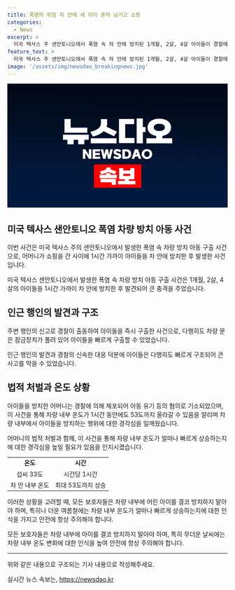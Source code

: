 ```yaml
---
title: 폭염의 위험 차 안에 세 아이 혼자 남기고 쇼핑
categories:
  - News
excerpt: >
  미국 텍사스 주 샌안토니오에서 폭염 속 차 안에 방치된 1개월, 2살, 4살 아이들이 경찰에 의해 구조됐다. 엄마는 쇼핑을 하러 갔다가 아이들을 차 안에 50분 동안 방치하고 있었으며, 경찰에 체포됐다. 외부 온도가 33도인 차 안은 1시간이 지나면 53도까지 올라갈 수 있어, 아이들은 다행히 큰 이상 없이 병원으로 옮겨져 치료를 받고 있다. #미국 #폭염 #아동유기 #샌안토니오
feature_text: >
  미국 텍사스 주 샌안토니오에서 폭염 속 차 안에 방치된 1개월, 2살, 4살 아이들이 경찰에 의해 구조됐다. 엄마는 쇼핑을 하러 갔다가 아이들을 차 안에 50분 동안 방치하고 있었으며, 경찰에 체포됐다. 외부 온도가 33도인 차 안은 1시간이 지나면 53도까지 올라갈 수 있어, 아이들은 다행히 큰 이상 없이 병원으로 옮겨져 치료를 받고 있다. #미국 #폭염 #아동유기 #샌안토니오
image: '/assets/img/newsdao_breakingnews.jpg'
---
```


<p><img src="/assets/img/newsdao_breakingnews.jpg" alt="cryptoinkorea 속보" /></p>

<h2 data-ke-size="size26">미국 텍사스 샌안토니오 폭염 차량 방치 아동 사건</h2>

<p>이번 사건은 미국 텍사스 주의 샌안토니오에서 발생한 폭염 속 차량 방치 아동 구출 사건으로, 어머니가 쇼핑을 간 사이에 1시간 가까이 아이들을 차 안에 방치한 후 발생한 사건입니다.</p>

<p data-ke-size="size16">미국 텍사스 샌안토니오에서 발생한 폭염 속 차량 방치 아동 구출 사건은 1개월, 2살, 4살의 아이들을 1시간 가까이 차 안에 방치한 후 발견되어 큰 충격을 주었습니다.</p>

<h2 data-ke-size="size24">인근 행인의 발견과 구조</h2>

<p>주변 행인의 신고로 경찰이 출동하여 아이들을 즉시 구출한 사건으로, 다행히도 차량 문은 잠금장치가 풀려 있어 아이들을 빠르게 구출할 수 있었습니다.</p>

<p data-ke-size="size16">인근 행인의 발견과 경찰의 신속한 대응 덕분에 아이들은 다행히도 빠르게 구조되어 큰 사고를 막을 수 있었습니다.</p>

<h2 data-ke-size="size24">법적 처벌과 온도 상황</h2>

<p>아이들을 방치한 어머니는 경찰에 의해 체포되어 아동 유기 등의 혐의로 기소되었으며, 이 사건을 통해 차량 내부 온도가 1시간 동안에도 53도까지 올라갈 수 있음을 알리며 차량 내부에서 아이들을 방치하는 행위에 대한 경각심을 일깨웠습니다.</p>

<p data-ke-size="size16">어머니의 법적 처벌과 함께, 이 사건을 통해 차량 내부 온도가 얼마나 빠르게 상승하는지에 대한 경각심을 높일 필요가 있음을 인지시켰습니다.</p>

<table>
    <tbody>
        <tr>
            <td style="text-align: center; height: 17px;"><b>온도</b></td>
            <td style="text-align: center; height: 17px;"><b>시간</b></td>
        </tr>
        <tr>
            <td style="text-align: center; height: 17px;">섭씨 33도</td>
            <td style="text-align: center; height: 17px;">시간당 1시간</td>
        </tr>
        <tr>
            <td style="text-align: center; height: 17px;">차 안 내부 온도</td>
            <td style="text-align: center; height: 17px;">최대 53도까지 상승</td>
        </tr>
    </tbody>
</table>

<p>이러한 상황을 고려할 때, 모든 보호자들은 차량 내부에 어린 아이를 결코 방치하지 말아야 하며, 특히나 더운 여름철에는 차량 내부 온도가 얼마나 빠르게 상승하는지에 대한 인식을 가지고 안전에 항상 주의해야 합니다.</p>

<p data-ke-size="size16">모든 보호자들은 차량 내부에 아이를 결코 방치하지 말아야 하며, 특히 무더운 날씨에는 차량 내부 온도 변화에 대한 인식을 높여 안전에 항상 주의해야 합니다.</p>

<hr>

<p>위와 같은 내용으로 구조되는 기사 내용으로 작성해주세요.</p>
실시간 뉴스 속보는, <a href="https://newsdao.kr" rel="dofollow">https://newsdao.kr</a>



